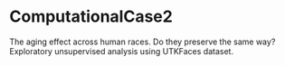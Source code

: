 # ComputationalCase2
The aging effect across human races. Do they preserve the same way?  Exploratory unsupervised analysis using UTKFaces dataset.
